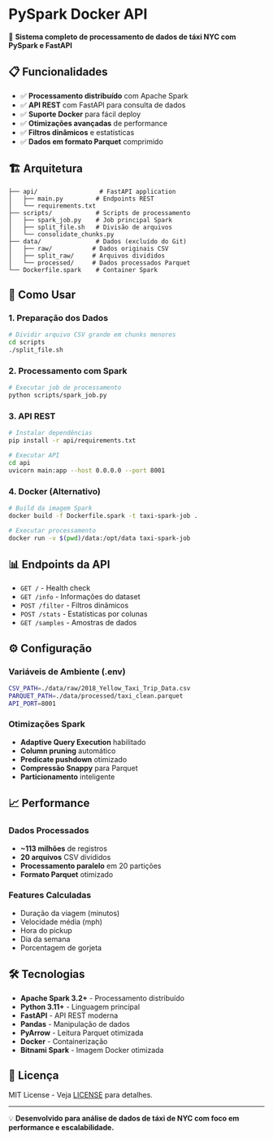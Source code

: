 # PySpark Docker API

🚀 **Sistema completo de processamento de dados de táxi NYC com PySpark e FastAPI**

## 📋 Funcionalidades

- ✅ **Processamento distribuído** com Apache Spark
- ✅ **API REST** com FastAPI para consulta de dados
- ✅ **Suporte Docker** para fácil deploy
- ✅ **Otimizações avançadas** de performance
- ✅ **Filtros dinâmicos** e estatísticas
- ✅ **Dados em formato Parquet** comprimido

## 🏗️ Arquitetura

```
├── api/                 # FastAPI application
│   ├── main.py         # Endpoints REST
│   └── requirements.txt
├── scripts/            # Scripts de processamento
│   ├── spark_job.py    # Job principal Spark
│   ├── split_file.sh   # Divisão de arquivos
│   └── consolidate_chunks.py
├── data/               # Dados (excluído do Git)
│   ├── raw/           # Dados originais CSV
│   ├── split_raw/     # Arquivos divididos
│   └── processed/     # Dados processados Parquet
└── Dockerfile.spark    # Container Spark
```

## 🚀 Como Usar

### 1. Preparação dos Dados
```bash
# Dividir arquivo CSV grande em chunks menores
cd scripts
./split_file.sh
```

### 2. Processamento com Spark
```bash
# Executar job de processamento
python scripts/spark_job.py
```

### 3. API REST
```bash
# Instalar dependências
pip install -r api/requirements.txt

# Executar API
cd api
uvicorn main:app --host 0.0.0.0 --port 8001
```

### 4. Docker (Alternativo)
```bash
# Build da imagem Spark
docker build -f Dockerfile.spark -t taxi-spark-job .

# Executar processamento
docker run -v $(pwd)/data:/opt/data taxi-spark-job
```

## 📊 Endpoints da API

- `GET /` - Health check
- `GET /info` - Informações do dataset
- `POST /filter` - Filtros dinâmicos
- `POST /stats` - Estatísticas por colunas
- `GET /samples` - Amostras de dados

## ⚙️ Configuração

### Variáveis de Ambiente (.env)
```bash
CSV_PATH=./data/raw/2018_Yellow_Taxi_Trip_Data.csv
PARQUET_PATH=./data/processed/taxi_clean.parquet
API_PORT=8001
```

### Otimizações Spark
- **Adaptive Query Execution** habilitado
- **Column pruning** automático
- **Predicate pushdown** otimizado
- **Compressão Snappy** para Parquet
- **Particionamento** inteligente

## 📈 Performance

### Dados Processados
- **~113 milhões** de registros
- **20 arquivos** CSV divididos
- **Processamento paralelo** em 20 partições
- **Formato Parquet** otimizado

### Features Calculadas
- Duração da viagem (minutos)
- Velocidade média (mph)
- Hora do pickup
- Dia da semana
- Porcentagem de gorjeta

## 🛠️ Tecnologias

- **Apache Spark 3.2+** - Processamento distribuído
- **Python 3.11+** - Linguagem principal
- **FastAPI** - API REST moderna
- **Pandas** - Manipulação de dados
- **PyArrow** - Leitura Parquet otimizada
- **Docker** - Containerização
- **Bitnami Spark** - Imagem Docker otimizada

## 📝 Licença

MIT License - Veja [LICENSE](LICENSE) para detalhes.

---

💡 **Desenvolvido para análise de dados de táxi de NYC com foco em performance e escalabilidade.**
